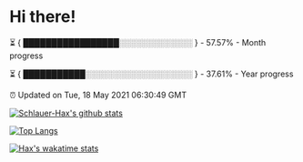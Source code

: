 # Hi there!

⏳ { █████████████████░░░░░░░░░░░░░ } - 57.57% - Month progress

⏳ { ███████████░░░░░░░░░░░░░░░░░░░ } - 37.61% - Year progress

⏰ Updated on Tue, 18 May 2021 06:30:49 GMT


[![Schlauer-Hax's github stats](https://github-readme-stats.vercel.app/api?username=Schlauer-Hax&show_icons=true&theme=dark&count_private=true)](https://github.com/Schlauer-Hax)


[![Top Langs](https://github-readme-stats.vercel.app/api/top-langs/?username=Schlauer-Hax&layout=compact&theme=dark)](https://github.com/Schlauer-Hax?tab=repositories)


[![Hax's wakatime stats](https://github-readme-stats.vercel.app/api/wakatime?username=Hax&theme=dark)](https://wakatime.com/@Hax)

